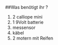 ##Was benötigt ihr ?

1. 2 calliope mini
1. 1 9Volt batterie
1. messensor 
1. käbel
1. 2 motern mit Reifen
